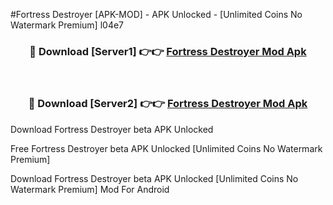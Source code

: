 #Fortress Destroyer [APK-MOD] - APK Unlocked - [Unlimited Coins No Watermark Premium] l04e7



<div align="center">

<h3>🔴 Download [Server1] 👉👉 <a href="https://momento.my/?title=Fortress_Destroyer">Fortress Destroyer Mod Apk</a></h3><br>

<h3>🔴 Download [Server2] 👉👉 <a href="https://momento.my/?title=Fortress_Destroyer">Fortress Destroyer Mod Apk</a></h3>
</div>



Download Fortress Destroyer beta APK Unlocked

Free Fortress Destroyer beta APK Unlocked [Unlimited Coins No Watermark Premium]

Download Fortress Destroyer beta APK Unlocked [Unlimited Coins No Watermark Premium] Mod For Android
